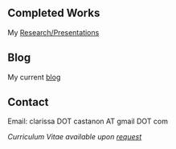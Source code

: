 ## Completed Works

My [Research/Presentations](./completed-works/index.md)

## Blog

My current [blog](./blog/index.md)

## Contact

Email: clarissa DOT castanon AT gmail DOT com

*Curriculum Vitae available upon [request](mailto:clarissa.castanon@gmail.com?subject=[castanon.io]%20Resume%20Request)*
